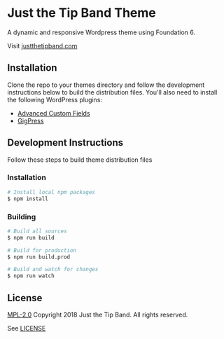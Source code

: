 # Just the Tip Band Theme

A dynamic and responsive Wordpress theme using Foundation 6.

Visit [justthetipband.com](https://www.justthetipband.com)

## Installation

Clone the repo to your themes directory and follow the development instructions below to build the distribution files. You'll also need to install the following WordPress plugins:

+ [Advanced Custom Fields](https://www.advancedcustomfields.com/)
+ [GigPress](http://gigpress.com/)

## Development Instructions

Follow these steps to build theme distribution files

### Installation
```sh
# Install local npm packages
$ npm install
```

### Building
```sh
# Build all sources
$ npm run build
```

```sh
# Build for production
$ npm run build.prod
```

```sh
# Build and watch for changes
$ npm run watch
```

## License
[MPL-2.0](https://www.mozilla.org/en-US/MPL/2.0/) Copyright 2018 Just the Tip Band. All rights reserved.

See [LICENSE](LICENSE)
